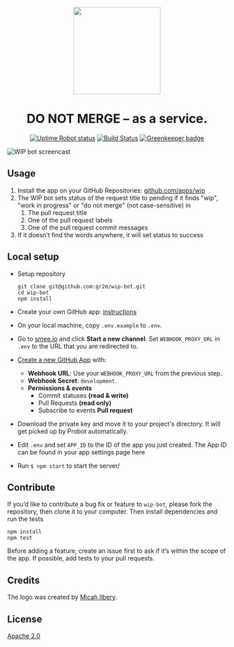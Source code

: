 <p align=center><a href="https://github.com/gr2m/wip-bot/tree/master/assets"><img src="assets/wip-logo.png" alt="" width="200" height="200"></a></p>

<h1 align="center">DO NOT MERGE – as a service.</h1>

<p align="center">
  <a href="https://stats.uptimerobot.com/Dq46zf6PY" rel="nofollow"><img src="https://img.shields.io/uptimerobot/status/m779429441-a6394a1f5546b634ac6b52f8.svg" alt="Uptime Robot status"></a>
  <a href="https://travis-ci.org/gr2m/wip-bot" rel="nofollow"><img alt="Build Status" src="https://travis-ci.org/gr2m/wip-bot.svg?branch=master"></a>
  <a href="https://greenkeeper.io/" rel="nofollow"><img src="https://badges.greenkeeper.io/gr2m/wip-bot.svg" alt="Greenkeeper badge"></a>
</p>

![WIP bot screencast](assets/wip.gif)

## Usage

1. Install the app on your GitHub Repositories: [github.com/apps/wip](https://github.com/apps/wip)
2. The WIP bot sets status of the request title to pending if it finds  "wip", "work in progress" or "do not merge" (not case-sensitive) in
   1. The pull request title
   2. One of the pull request labels
   3. One of the pull request commit messages
3. If it doesn’t find the words anywhere, it will set status to success

## Local setup

- Setup repository

  ```
  git clone git@github.com:gr2m/wip-bot.git
  cd wip-bot
  npm install
  ```
- Create your own GitHub app: [instructions](https://probot.github.io/docs/development/#configure-a-github-app)
- On your local machine, copy `.env.example` to `.env`.
- Go to [smee.io](https://smee.io) and click **Start a new channel**. Set `WEBHOOK_PROXY_URL` in `.env` to the URL that you are redirected to.
- [Create a new GitHub App](https://github.com/settings/apps/new) with:
  - **Webhook URL**: Use your `WEBHOOK_PROXY_URL` from the previous step.
  - **Webhook Secret**: `development`.
  - **Permissions & events**
    - Commit statuses **(read & write)**
    - Pull Requests **(read only)**
    - Subscribe to events **Pull request**
- Download the private key and move it to your project's directory. It will get picked up by Probot automatically.
- Edit `.env` and set `APP_ID` to the ID of the app you just created. The App ID can be found in your app settings page here
- Run `$ npm start` to start the server/

## Contribute

If you’d like to contribute a bug fix or feature to `wip-bot`, please fork the repository, then clone it to your computer. Then install dependencies and run the tests

```
npm install
npm test
```

Before adding a feature, create an issue first to ask if it’s within the scope of the app. If possible, add tests to your pull requests.

## Credits

The logo was created by [Micah Ilbery](https://github.com/micahilbery).

## License

[Apache 2.0](LICENSE)
